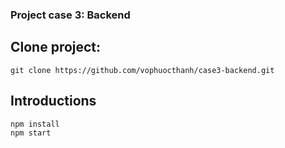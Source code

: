 ### Project case 3: Backend

## Clone project:

`git clone https://github.com/vophuocthanh/case3-backend.git`

## Introductions

```
npm install
npm start
```
